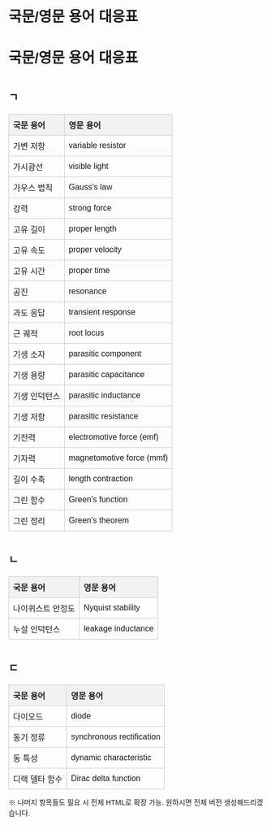 
<!DOCTYPE html>
<html lang="ko">
<head>
    <meta charset="UTF-8">
    <title>국문/영문 용어 대응표</title>
    <style>
        body { font-family: Arial, sans-serif; line-height: 1.5; padding: 20px; }
        h2 { margin-top: 40px; }
        table { border-collapse: collapse; width: 100%; margin-top: 10px; }
        th, td { border: 1px solid #ccc; padding: 8px; text-align: left; }
        th { background-color: #f2f2f2; }
    </style>
</head>
<body>
<h1>국문/영문 용어 대응표</h1>

<!DOCTYPE html>
<html lang="ko">
<head>
    <meta charset="UTF-8">
    <title>국문/영문 용어 대응표</title>
    <style>
        body { font-family: Arial, sans-serif; line-height: 1.5; padding: 20px; }
        h2 { margin-top: 40px; }
        table { border-collapse: collapse; width: 100%; margin-top: 10px; }
        th, td { border: 1px solid #ccc; padding: 8px; text-align: left; }
        th { background-color: #f2f2f2; }
    </style>
</head>
<body>
<h1>국문/영문 용어 대응표</h1>
<h2>ㄱ</h2>
<table>
<thead><tr><th>국문 용어</th><th>영문 용어</th></tr></thead>
<tbody>
<tr><td>가변 저항</td><td>variable resistor</td></tr>
<tr><td>가시광선</td><td>visible light</td></tr>
<tr><td>가우스 법칙</td><td>Gauss's law</td></tr>
<tr><td>강력</td><td>strong force</td></tr>
<tr><td>고유 길이</td><td>proper length</td></tr>
<tr><td>고유 속도</td><td>proper velocity</td></tr>
<tr><td>고유 시간</td><td>proper time</td></tr>
<tr><td>공진</td><td>resonance</td></tr>
<tr><td>과도 응답</td><td>transient response</td></tr>
<tr><td>근 궤적</td><td>root locus</td></tr>
<tr><td>기생 소자</td><td>parasitic component</td></tr>
<tr><td>기생 용량</td><td>parasitic capacitance</td></tr>
<tr><td>기생 인덕턴스</td><td>parasitic inductance</td></tr>
<tr><td>기생 저항</td><td>parasitic resistance</td></tr>
<tr><td>기전력</td><td>electromotive force (emf)</td></tr>
<tr><td>기자력</td><td>magnetomotive force (mmf)</td></tr>
<tr><td>길이 수축</td><td>length contraction</td></tr>
<tr><td>그린 함수</td><td>Green's function</td></tr>
<tr><td>그린 정리</td><td>Green's theorem</td></tr>
</tbody>
</table>

<h2>ㄴ</h2>
<table>
<thead><tr><th>국문 용어</th><th>영문 용어</th></tr></thead>
<tbody>
<tr><td>나이퀴스트 안정도</td><td>Nyquist stability</td></tr>
<tr><td>누설 인덕턴스</td><td>leakage inductance</td></tr>
</tbody>
</table>

<h2>ㄷ</h2>
<table>
<thead><tr><th>국문 용어</th><th>영문 용어</th></tr></thead>
<tbody>
<tr><td>다이오드</td><td>diode</td></tr>
<tr><td>동기 정류</td><td>synchronous rectification</td></tr>
<tr><td>동 특성</td><td>dynamic characteristic</td></tr>
<tr><td>디랙 델타 함수</td><td>Dirac delta function</td></tr>
</tbody>
</table>
<!-- 생략: 나머지 항목도 동일한 구조로 계속 작성 가능. -->
<p>※ 나머지 항목들도 필요 시 전체 HTML로 확장 가능. 원하시면 전체 버전 생성해드리겠습니다.</p>

</html>

</body>
</html>
